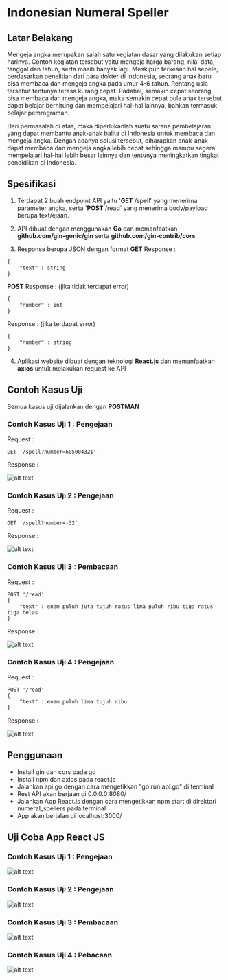 # Indonesian Numeral Speller

## Latar Belakang
Mengeja angka merupakan salah satu kegiatan dasar yang dilakukan setiap harinya. Contoh kegiatan tersebut yaitu mengeja harga barang, nilai data, tanggal dan tahun, serta masih banyak lagi. Meskipun terkesan hal sepele, berdasarkan penelitian dari para dokter di Indonesia, seorang anak baru bisa membaca dan mengeja angka pada umur 4-6 tahun. Rentang usia tersebut tentunya terasa kurang cepat. Padahal, semakin cepat seorang bisa membaca dan mengeja angka, maka semakin cepat pula anak tersebut dapat belajar berhitung dan mempelajari hal-hal lainnya, bahkan termasuk belajar pemrograman.

Dari permasalah di atas, maka diperlukanlah suatu sarana pembelajaran yang dapat membantu anak-anak balita di Indonesia untuk membaca dan mengeja angka. Dengan adanya solusi tersebut, diharapkan anak-anak dapat membaca dan mengeja angka lebih cepat sehingga mampu segera mempelajari hal-hal lebih besar lainnya dan tentunya meningkatkan tingkat pendidikan di Indonesia.

## Spesifikasi
1. Terdapat 2 buah endpoint API yaitu '**GET** /spell' yang menerima parameter angka, serta '**POST** /read' yang menerima body/payload berupa text/ejaan. 

2. API dibuat dengan menggunakan **Go** dan memanfaatkan **github.com/gin-gonic/gin** serta **github.com/gin-contrib/cors**

3. Response berupa JSON dengan format
**GET**
Response :
```
{
    "text" : string
}
```
**POST**
Response : (jika tidak terdapat error)
```
{
    "number" : int
}
```
Response : (jika terdapat error)
```
{
    "number" : string
}
```

4. Aplikasi website dibuat dengan teknologi **React.js** dan memanfaatkan **axios** untuk melakukan request ke API

## Contoh Kasus Uji
Semua kasus uji dijalankan dengan **POSTMAN** 
### Contoh Kasus Uji 1 : Pengejaan
Request :
```
GET '/spell?number=605004321'
```
Response :

![alt text](https://raw.githubusercontent.com/juniardiakbar/Indonesian-Numeral-Spellers/master/pict/1.png)

### Contoh Kasus Uji 2 : Pengejaan

Request :
```
GET '/spell?number=-32'
```
Response :

![alt text](https://raw.githubusercontent.com/juniardiakbar/Indonesian-Numeral-Spellers/master/pict/2.png)

### Contoh Kasus Uji 3 : Pembacaan
Request :
```
POST '/read'
{
    "text" : enam puluh juta tujuh ratus lima puluh ribu tiga ratus tiga belas 
}
```
Response :

![alt text](https://raw.githubusercontent.com/juniardiakbar/Indonesian-Numeral-Spellers/master/pict/3.png)

### Contoh Kasus Uji 4 : Pengejaan

Request :
```
POST '/read'
{
    "text" : enam puluh lima tujuh ribu
}
```
Response :

![alt text](https://raw.githubusercontent.com/juniardiakbar/Indonesian-Numeral-Spellers/master/pict/4.png)

## Penggunaan
- Install gin dan cors pada go
- Install npm dan axios pada react.js
- Jalankan api.go dengan cara mengetikkan "go run api.go" di terminal
- Rest API akan berjaan di 0.0.0.0:8080/
- Jalankan App React.js dengan cara mengetikkan npm start di direktori numeral_spellers pada terminal
- App akan berjalan di localhost:3000/

## Uji Coba App React JS
### Contoh Kasus Uji 1 : Pengejaan
![alt text](https://raw.githubusercontent.com/juniardiakbar/Indonesian-Numeral-Spellers/master/pict/5.png)
### Contoh Kasus Uji 2 : Pengejaan
![alt text](https://raw.githubusercontent.com/juniardiakbar/Indonesian-Numeral-Spellers/master/pict/6.png)
### Contoh Kasus Uji 3 : Pembacaan
![alt text](https://raw.githubusercontent.com/juniardiakbar/Indonesian-Numeral-Spellers/master/pict/7.png)
### Contoh Kasus Uji 4 : Pebacaan
![alt text](https://raw.githubusercontent.com/juniardiakbar/Indonesian-Numeral-Spellers/master/pict/8.png)